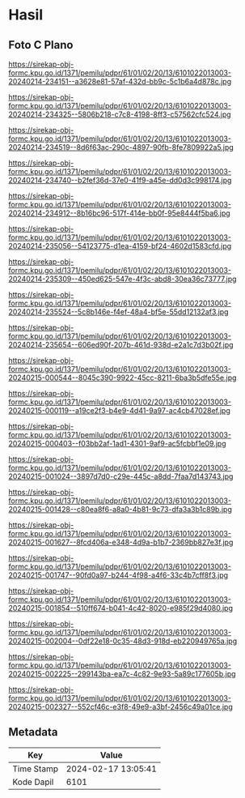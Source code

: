 # Hasil

## Foto C Plano

https://sirekap-obj-formc.kpu.go.id/1371/pemilu/pdpr/61/01/02/20/13/6101022013003-20240214-234151--a3628e81-57af-432d-bb9c-5c1b6a4d878c.jpg

https://sirekap-obj-formc.kpu.go.id/1371/pemilu/pdpr/61/01/02/20/13/6101022013003-20240214-234325--5806b218-c7c8-4198-8ff3-c57562cfc524.jpg

https://sirekap-obj-formc.kpu.go.id/1371/pemilu/pdpr/61/01/02/20/13/6101022013003-20240214-234519--8d6f63ac-290c-4897-90fb-8fe7809922a5.jpg

https://sirekap-obj-formc.kpu.go.id/1371/pemilu/pdpr/61/01/02/20/13/6101022013003-20240214-234740--b2fef36d-37e0-41f9-a45e-dd0d3c998174.jpg

https://sirekap-obj-formc.kpu.go.id/1371/pemilu/pdpr/61/01/02/20/13/6101022013003-20240214-234912--8b16bc96-517f-414e-bb0f-95e8444f5ba6.jpg

https://sirekap-obj-formc.kpu.go.id/1371/pemilu/pdpr/61/01/02/20/13/6101022013003-20240214-235056--54123775-d1ea-4159-bf24-4602d1583cfd.jpg

https://sirekap-obj-formc.kpu.go.id/1371/pemilu/pdpr/61/01/02/20/13/6101022013003-20240214-235309--450ed625-547e-4f3c-abd8-30ea36c73777.jpg

https://sirekap-obj-formc.kpu.go.id/1371/pemilu/pdpr/61/01/02/20/13/6101022013003-20240214-235524--5c8b146e-f4ef-48a4-bf5e-55dd12132af3.jpg

https://sirekap-obj-formc.kpu.go.id/1371/pemilu/pdpr/61/01/02/20/13/6101022013003-20240214-235654--606ed90f-207b-461d-938d-e2a1c7d3b02f.jpg

https://sirekap-obj-formc.kpu.go.id/1371/pemilu/pdpr/61/01/02/20/13/6101022013003-20240215-000544--8045c390-9922-45cc-8211-6ba3b5dfe55e.jpg

https://sirekap-obj-formc.kpu.go.id/1371/pemilu/pdpr/61/01/02/20/13/6101022013003-20240215-000119--a19ce2f3-b4e9-4d41-9a97-ac4cb47028ef.jpg

https://sirekap-obj-formc.kpu.go.id/1371/pemilu/pdpr/61/01/02/20/13/6101022013003-20240215-000403--f03bb2af-1ad1-4301-9af9-ac5fcbbf1e09.jpg

https://sirekap-obj-formc.kpu.go.id/1371/pemilu/pdpr/61/01/02/20/13/6101022013003-20240215-001024--3897d7d0-c29e-445c-a8dd-7faa7d143743.jpg

https://sirekap-obj-formc.kpu.go.id/1371/pemilu/pdpr/61/01/02/20/13/6101022013003-20240215-001428--c80ea8f6-a8a0-4b81-9c73-dfa3a3b1c89b.jpg

https://sirekap-obj-formc.kpu.go.id/1371/pemilu/pdpr/61/01/02/20/13/6101022013003-20240215-001627--8fcd406a-e348-4d9a-b1b7-2369bb827e3f.jpg

https://sirekap-obj-formc.kpu.go.id/1371/pemilu/pdpr/61/01/02/20/13/6101022013003-20240215-001747--90fd0a97-b244-4f98-a4f6-33c4b7cff8f3.jpg

https://sirekap-obj-formc.kpu.go.id/1371/pemilu/pdpr/61/01/02/20/13/6101022013003-20240215-001854--510ff674-b041-4c42-8020-e985f29d4080.jpg

https://sirekap-obj-formc.kpu.go.id/1371/pemilu/pdpr/61/01/02/20/13/6101022013003-20240215-002004--0df22e18-0c35-48d3-918d-eb220949765a.jpg

https://sirekap-obj-formc.kpu.go.id/1371/pemilu/pdpr/61/01/02/20/13/6101022013003-20240215-002225--299143ba-ea7c-4c82-9e93-5a89c177605b.jpg

https://sirekap-obj-formc.kpu.go.id/1371/pemilu/pdpr/61/01/02/20/13/6101022013003-20240215-002327--552cf46c-e3f8-49e9-a3bf-2456c49a01ce.jpg


## Metadata

| Key        | Value               |
| ---------- | ------------------- |
| Time Stamp | 2024-02-17 13:05:41 |
| Kode Dapil | 6101                |



